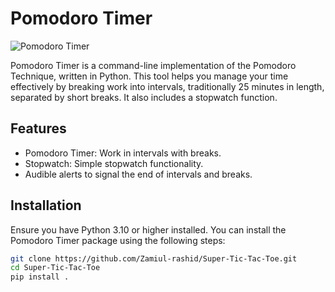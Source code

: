 # Pomodoro Timer

![Pomodoro Timer](https://img.shields.io/badge/Pomodoro_Timer-v0.9-brightgreen)

Pomodoro Timer is a command-line implementation of the Pomodoro Technique, written in Python. This tool helps you manage your time effectively by breaking work into intervals, traditionally 25 minutes in length, separated by short breaks. It also includes a stopwatch function.

## Features

- Pomodoro Timer: Work in intervals with breaks.
- Stopwatch: Simple stopwatch functionality.
- Audible alerts to signal the end of intervals and breaks.

## Installation

Ensure you have Python 3.10 or higher installed. You can install the Pomodoro Timer package using the following steps:

```sh
git clone https://github.com/Zamiul-rashid/Super-Tic-Tac-Toe.git
cd Super-Tic-Tac-Toe
pip install .
